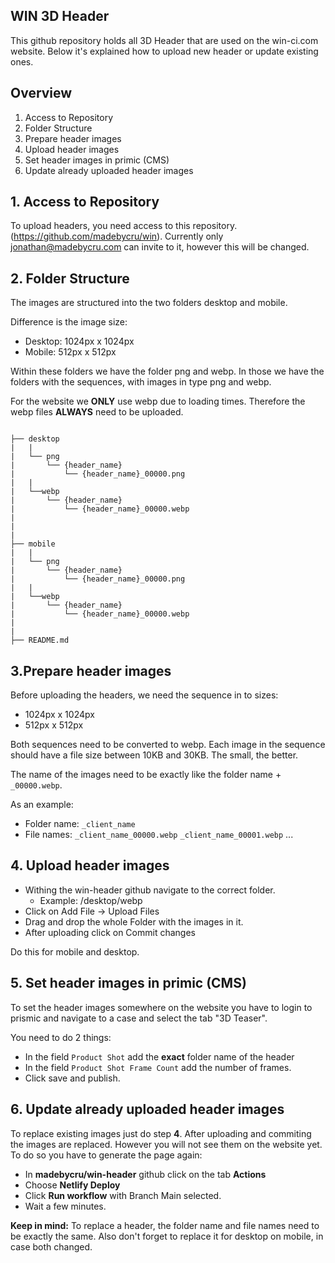 ## WIN 3D Header

This github repository holds all 3D Header that are used on the win-ci.com website. Below it's explained how to upload new header or update existing ones.


## Overview

1. Access to Repository
2. Folder Structure
3. Prepare header images
4. Upload header images
5. Set header images in primic (CMS)
6. Update already uploaded header images



## 1. Access to Repository

To upload headers, you need access to this repository. (https://github.com/madebycru/win). Currently only jonathan@madebycru.com can invite to it, however this will be changed.



## 2. Folder Structure

The images are structured into the two folders desktop and mobile. 

Difference is the image size:
- Desktop: 1024px x 1024px
- Mobile: 512px x 512px

Within these folders we have the folder png and webp. In those we have the folders with the sequences, with images in type png and webp. 

For the website we **ONLY** use webp due to loading times. Therefore the webp files **ALWAYS** need to be uploaded.


```

├── desktop
|   |
|   └── png
|       └── {header_name}
|       	└── {header_name}_00000.png
|   |
|   └──webp
|       └── {header_name}
|       	└── {header_name}_00000.webp
|
|
|
├── mobile
|   |
|   └── png
|       └── {header_name}
|       	└── {header_name}_00000.png
|   |
|   └──webp
|       └── {header_name}
|       	└── {header_name}_00000.webp
|     
|
├── README.md
```


## 3.Prepare header images

Before uploading the headers, we need the sequence in to sizes:
- 1024px x 1024px
- 512px x 512px

Both sequences need to be converted to webp. Each image in the sequence should have a file size between 10KB and 30KB. The small, the better.


The name of the images need to be exactly like the folder name + ```_00000.webp```. 

As an example:
- Folder name: ```_client_name```
- File names: ```_client_name_00000.webp``` ```_client_name_00001.webp``` ...



## 4. Upload header images

- Withing the win-header github navigate to the correct folder. 
	- Example: /desktop/webp
- Click on Add File -> Upload Files
- Drag and drop the whole Folder with the images in it.
- After uploading click on Commit changes

Do this for mobile and desktop.




## 5. Set header images in primic (CMS)

To set the header images somewhere on the website you have to login to prismic and navigate to a case and select the tab "3D Teaser".

You need to do 2 things:

- In the field ```Product Shot``` add the **exact** folder name of the header
- In the field ```Product Shot Frame Count``` add the number of frames.
- Click save and publish.



## 6. Update already uploaded header images

To replace existing images just do step **4**. After uploading and commiting the images are replaced. However you will not see them on the website yet. 
To do so you have to generate the page again:

- In **madebycru/win-header** github click on the tab **Actions**
- Choose **Netlify Deploy**
- Click **Run workflow** with Branch Main selected.
- Wait a few minutes. 


**Keep in mind:** To replace a header, the folder name and file names need to be exactly the same. Also don't forget to replace it for desktop on mobile, in case both changed.
